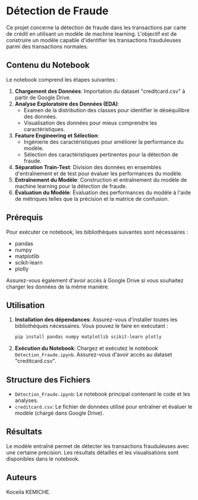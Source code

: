# Détection de Fraude

Ce projet concerne la détection de fraude dans les transactions par carte de crédit en utilisant un modèle de machine learning. L'objectif est de construire un modèle capable d'identifier les transactions frauduleuses parmi des transactions normales.

## Contenu du Notebook

Le notebook comprend les étapes suivantes :

1. **Chargement des Données**: Importation du dataset "creditcard.csv" à partir de Google Drive.
2. **Analyse Exploratoire des Données (EDA)**:
   - Examen de la distribution des classes pour identifier le déséquilibre des données.
   - Visualisation des données pour mieux comprendre les caractéristiques.
3. **Feature Engineering et Sélection**:
   - Ingénierie des caractéristiques pour améliorer la performance du modèle.
   - Sélection des caractéristiques pertinentes pour la détection de fraude.
4. **Séparation Train-Test**: Division des données en ensembles d'entraînement et de test pour évaluer les performances du modèle.
5. **Entraînement du Modèle**: Construction et entraînement du modèle de machine learning pour la détection de fraude.
6. **Évaluation du Modèle**: Évaluation des performances du modèle à l'aide de métriques telles que la précision et la matrice de confusion.

## Prérequis

Pour exécuter ce notebook, les bibliothèques suivantes sont nécessaires :
- pandas
- numpy
- matplotlib
- scikit-learn
- plotly

Assurez-vous également d'avoir accès à Google Drive si vous souhaitez charger les données de la même manière.

## Utilisation

1. **Installation des dépendances**: Assurez-vous d'installer toutes les bibliothèques nécessaires. Vous pouvez le faire en exécutant :
   ```bash
   pip install pandas numpy matplotlib scikit-learn plotly

2. **Exécution du Notebook**: Chargez et exécutez le notebook `Détection_Fraude.ipynb`. Assurez-vous d'avoir accès au dataset "creditcard.csv".

## Structure des Fichiers

- `Détection_Fraude.ipynb`: Le notebook principal contenant le code et les analyses.
- `creditcard.csv`: Le fichier de données utilisé pour entraîner et évaluer le modèle (chargé dans Google Drive).

## Résultats

Le modèle entraîné permet de détecter les transactions frauduleuses avec une certaine précision. Les résultats détaillés et les visualisations sont disponibles dans le notebook.

## Auteurs

Koceila KEMICHE.
